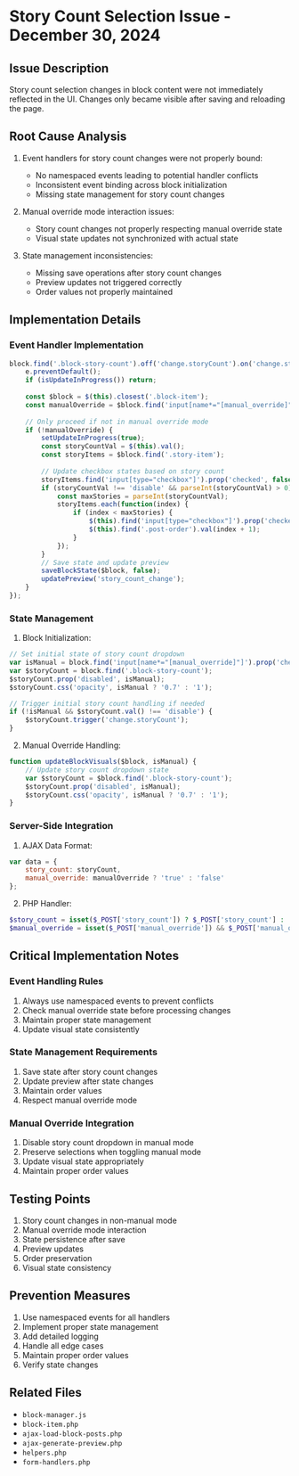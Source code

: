 # Story Count Selection Issue - December 30, 2024

## Issue Description
Story count selection changes in block content were not immediately reflected in the UI. Changes only became visible after saving and reloading the page.

## Root Cause Analysis
1. Event handlers for story count changes were not properly bound:
   - No namespaced events leading to potential handler conflicts
   - Inconsistent event binding across block initialization
   - Missing state management for story count changes

2. Manual override mode interaction issues:
   - Story count changes not properly respecting manual override state
   - Visual state updates not synchronized with actual state

3. State management inconsistencies:
   - Missing save operations after story count changes
   - Preview updates not triggered correctly
   - Order values not properly maintained

## Implementation Details

### Event Handler Implementation
```javascript
block.find('.block-story-count').off('change.storyCount').on('change.storyCount', function(e) {
    e.preventDefault();
    if (isUpdateInProgress()) return;
    
    const $block = $(this).closest('.block-item');
    const manualOverride = $block.find('input[name*="[manual_override]"]').prop('checked');
    
    // Only proceed if not in manual override mode
    if (!manualOverride) {
        setUpdateInProgress(true);
        const storyCountVal = $(this).val();
        const storyItems = $block.find('.story-item');
        
        // Update checkbox states based on story count
        storyItems.find('input[type="checkbox"]').prop('checked', false);
        if (storyCountVal !== 'disable' && parseInt(storyCountVal) > 0) {
            const maxStories = parseInt(storyCountVal);
            storyItems.each(function(index) {
                if (index < maxStories) {
                    $(this).find('input[type="checkbox"]').prop('checked', true);
                    $(this).find('.post-order').val(index + 1);
                }
            });
        }
        // Save state and update preview
        saveBlockState($block, false);
        updatePreview('story_count_change');
    }
});
```

### State Management
1. Block Initialization:
```javascript
// Set initial state of story count dropdown
var isManual = block.find('input[name*="[manual_override]"]').prop('checked');
var $storyCount = block.find('.block-story-count');
$storyCount.prop('disabled', isManual);
$storyCount.css('opacity', isManual ? '0.7' : '1');

// Trigger initial story count handling if needed
if (!isManual && $storyCount.val() !== 'disable') {
    $storyCount.trigger('change.storyCount');
}
```

2. Manual Override Handling:
```javascript
function updateBlockVisuals($block, isManual) {
    // Update story count dropdown state
    var $storyCount = $block.find('.block-story-count');
    $storyCount.prop('disabled', isManual);
    $storyCount.css('opacity', isManual ? '0.7' : '1');
}
```

### Server-Side Integration
1. AJAX Data Format:
```javascript
var data = {
    story_count: storyCount,
    manual_override: manualOverride ? 'true' : 'false'
};
```

2. PHP Handler:
```php
$story_count = isset($_POST['story_count']) ? $_POST['story_count'] : 'disable';
$manual_override = isset($_POST['manual_override']) && $_POST['manual_override'] === 'true';
```

## Critical Implementation Notes

### Event Handling Rules
1. Always use namespaced events to prevent conflicts
2. Check manual override state before processing changes
3. Maintain proper state management
4. Update visual state consistently

### State Management Requirements
1. Save state after story count changes
2. Update preview after state changes
3. Maintain order values
4. Respect manual override mode

### Manual Override Integration
1. Disable story count dropdown in manual mode
2. Preserve selections when toggling manual mode
3. Update visual state appropriately
4. Maintain proper order values

## Testing Points
1. Story count changes in non-manual mode
2. Manual override mode interaction
3. State persistence after save
4. Preview updates
5. Order preservation
6. Visual state consistency

## Prevention Measures
1. Use namespaced events for all handlers
2. Implement proper state management
3. Add detailed logging
4. Handle all edge cases
5. Maintain proper order values
6. Verify state changes

## Related Files
- `block-manager.js`
- `block-item.php`
- `ajax-load-block-posts.php`
- `ajax-generate-preview.php`
- `helpers.php`
- `form-handlers.php` 